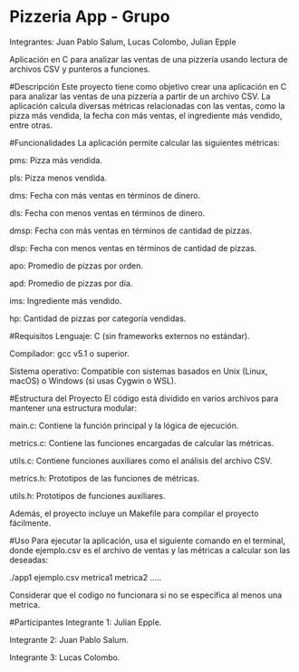 # Pizzeria App - Grupo 

Integrantes: Juan Pablo Salum, Lucas Colombo, Julian Epple

Aplicación en C para analizar las ventas de una pizzería usando lectura de archivos CSV y punteros a funciones.

#Descripción
Este proyecto tiene como objetivo crear una aplicación en C para analizar las ventas de una pizzería a partir de un archivo CSV. La aplicación calcula diversas métricas relacionadas con las ventas, como la pizza más vendida, la fecha con más ventas, el ingrediente más vendido, entre otras.

#Funcionalidades
La aplicación permite calcular las siguientes métricas:

pms: Pizza más vendida.

pls: Pizza menos vendida.

dms: Fecha con más ventas en términos de dinero.

dls: Fecha con menos ventas en términos de dinero.

dmsp: Fecha con más ventas en términos de cantidad de pizzas.

dlsp: Fecha con menos ventas en términos de cantidad de pizzas.

apo: Promedio de pizzas por orden.

apd: Promedio de pizzas por día.

ims: Ingrediente más vendido.

hp: Cantidad de pizzas por categoría vendidas.

#Requisitos
Lenguaje: C (sin frameworks externos no estándar).

Compilador: gcc v5.1 o superior.

Sistema operativo: Compatible con sistemas basados en Unix (Linux, macOS) o Windows (si usas Cygwin o WSL).

#Estructura del Proyecto
El código está dividido en varios archivos para mantener una estructura modular:

main.c: Contiene la función principal y la lógica de ejecución.

metrics.c: Contiene las funciones encargadas de calcular las métricas.

utils.c: Contiene funciones auxiliares como el análisis del archivo CSV.

metrics.h: Prototipos de las funciones de métricas.

utils.h: Prototipos de funciones auxiliares.

Además, el proyecto incluye un Makefile para compilar el proyecto fácilmente.

#Uso
Para ejecutar la aplicación, usa el siguiente comando en el terminal, donde ejemplo.csv es el archivo de ventas y las métricas a calcular son las deseadas:

./app1 ejemplo.csv metrica1 metrica2 .....

Considerar que el codigo no funcionara si no se especifica al menos una metrica.


#Participantes
Integrante 1: Julian Epple.

Integrante 2: Juan Pablo Salum.

Integrante 3: Lucas Colombo.

